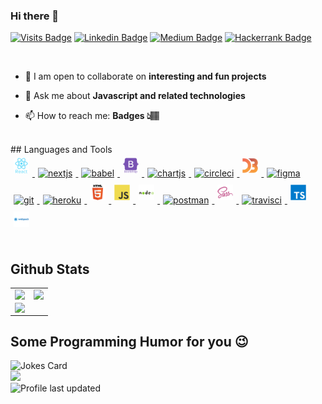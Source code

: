 ### Hi there 👋


<!--
**elcozy/elcozy** is a ✨ _special_ ✨ repository because its `README.md` (this file) appears on your GitHub profile.
-->

<!-- Connect with me -->

<!--  [![Visits Badge](https://badges.pufler.dev/visits/elcozy/elcozy?label=Profile%20views&style=flat&color=120024)](https://elcozy.github.io/)  -->
[![Visits Badge](https://hits.seeyoufarm.com/api/count/incr/badge.svg?url=https%3A%2F%2Fgithub.com%2Felcozy&count_bg=%2379C83D&title_bg=%23555555&icon=&icon_color=%23E7E7E7&title=visits&edge_flat=false)](https://github.com/elcozy)
[![Linkedin Badge](https://img.shields.io/badge/LinkedIn-0077B5?logo=linkedin&style=flat&logoColor=white&link=https://www.linkedin.com/in/chiemekam/)](https://www.linkedin.com/in/chiemekam/)
[![Medium Badge](https://img.shields.io/badge/Medium-12100E?logo=medium&style=flat&logoColor=white&link=https://www.medium.com/@elcozy/)](https://www.medium.com/@elcozy)
[![Hackerrank Badge](https://img.shields.io/badge/-Hackerrank-2EC866?logo=HackerRank&style=flat&logoColor=white&link=https://www.hackerrank.com/elcozy/)](https://www.hackerrank.com/elcozy)
</div>
<br/>

<!-- - 🌱 I’m currently learning **NodeJS**  -->

- 👯 I am open to collaborate on **interesting and fun projects**

- 💬 Ask me about **Javascript and related technologies**

- 📫 How to reach me: **Badges 👆🏽**

<br />
## Languages and Tools

<div>
      <a href="https://reactjs.org/" target="_blank"> <img style="margin: 5px" src="https://raw.githubusercontent.com/devicons/devicon/master/icons/react/react-original-wordmark.svg" alt="react" width="25" height="25" /> </a>
    <a href="https://nextjs.org/" target="_blank"> <img style="margin: 5px" src="https://upload.wikimedia.org/wikipedia/commons/8/8e/Nextjs-logo.svg" alt="nextjs" width="25" height="25" /> </a><a href="https://babeljs.io/" target="_blank"> <img style="margin: 5px" src="https://www.vectorlogo.zone/logos/babeljs/babeljs-icon.svg" alt="babel" width="25" height="25" /> </a>
    <a href="https://getbootstrap.com" target="_blank"> <img style="margin: 5px" src="https://raw.githubusercontent.com/devicons/devicon/master/icons/bootstrap/bootstrap-plain-wordmark.svg" alt="bootstrap" width="25" height="25" /> </a>
    <a href="https://www.chartjs.org" target="_blank"> <img style="margin: 5px" src="https://www.chartjs.org/media/logo-title.svg" alt="chartjs" width="25" height="25" /> </a>
    <a href="https://circleci.com" target="_blank"> <img style="margin: 5px" src="https://www.vectorlogo.zone/logos/circleci/circleci-icon.svg" alt="circleci" width="25" height="25" /> </a>
    <a href="https://d3js.org/" target="_blank"> <img style="margin: 5px" src="https://raw.githubusercontent.com/devicons/devicon/master/icons/d3js/d3js-original.svg" alt="d3js" width="25" height="25" /> </a>
  <a href="https://www.figma.com/" target="_blank"> <img style="margin: 5px" src="https://www.vectorlogo.zone/logos/figma/figma-icon.svg" alt="figma" width="25" height="25" /> </a>
    <a href="https://git-scm.com/" target="_blank"> <img style="margin: 5px" src="https://www.vectorlogo.zone/logos/git-scm/git-scm-icon.svg" alt="git" width="25" height="25" /> </a>
   <a href="https://heroku.com" target="_blank"> <img style="margin: 5px" src="https://www.vectorlogo.zone/logos/heroku/heroku-icon.svg" alt="heroku" width="25" height="25" /> </a>
    <a href="https://www.w3.org/html/" target="_blank"> <img style="margin: 5px" src="https://raw.githubusercontent.com/devicons/devicon/master/icons/html5/html5-original-wordmark.svg" alt="html5" width="25" height="25" /> </a>
 <a href="https://developer.mozilla.org/en-US/docs/Web/JavaScript" target="_blank">
        <img style="margin: 5px" src="https://raw.githubusercontent.com/devicons/devicon/master/icons/javascript/javascript-original.svg" alt="javascript" width="25" height="25" />
    </a>
    <a href="https://nodejs.org" target="_blank"> <img style="margin: 5px" src="https://raw.githubusercontent.com/devicons/devicon/master/icons/nodejs/nodejs-original-wordmark.svg" alt="nodejs" width="25" height="25" /> </a>
   <a href="https://postman.com" target="_blank"> <img style="margin: 5px" src="https://www.vectorlogo.zone/logos/getpostman/getpostman-icon.svg" alt="postman" width="25" height="25" /> </a>
    <a href="https://sass-lang.com" target="_blank"> <img style="margin: 5px" src="https://raw.githubusercontent.com/devicons/devicon/master/icons/sass/sass-original.svg" alt="sass" width="25" height="25" /> </a>
    <a href="https://travis-ci.org" target="_blank"> <img style="margin: 5px" src="https://www.vectorlogo.zone/logos/travis-ci/travis-ci-icon.svg" alt="travisci" width="25" height="25" /> </a>
    <a href="https://www.typescriptlang.org/" target="_blank"> <img style="margin: 5px" src="https://raw.githubusercontent.com/devicons/devicon/master/icons/typescript/typescript-original.svg" alt="typescript" width="25" height="25" /> </a>
    <a href="https://webpack.js.org" target="_blank">
        <img style="margin: 5px" src="https://raw.githubusercontent.com/devicons/devicon/d00d0969292a6569d45b06d3f350f463a0107b0d/icons/webpack/webpack-original-wordmark.svg" alt="webpack" width="25" height="25" />
    </a>
  
</div>

<br/>

## Github Stats

<table>
   <tr>
      <td valign="top">
         <img src="https://github-readme-stats.vercel.app/api?username=elcozy&show_icons=true&count_private=true&hide_border=true&theme=github_dark" align="left" style="width: 100%" />
      </td>
      <td valign="top">
         <img src="https://github-readme-streak-stats.herokuapp.com/?user=elcozy&theme=react" align="left" style="width: 100%" />
      </td>
   </tr>
   <tr>
      <td valign="top" colspan="2">
         <img src="https://github-readme-stats.vercel.app/api/top-langs/?username=elcozy&hide_border=true&layout=compact&theme=github_dark" align="left" style="width: 100%" />
      </td>
   </tr>
</table>

## Some Programming Humor for you 😉 <br/>

![Jokes Card](https://readme-jokes.vercel.app/api?theme=github_dark) <br/>
![](https://komarev.com/ghpvc/?username=elcozy)<br/>
![Profile last updated](https://img.shields.io/github/last-commit/elcozy/elcozy/master?label=Last%20updated&style=flat&color=120024)
